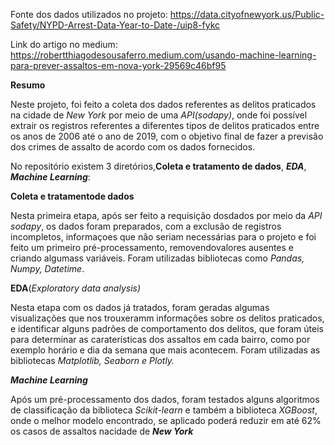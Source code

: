 Fonte dos dados utilizados no projeto: https://data.cityofnewyork.us/Public-Safety/NYPD-Arrest-Data-Year-to-Date-/uip8-fykc

Link do artigo no medium: https://robertthiagodesousaferro.medium.com/usando-machine-learning-para-prever-assaltos-em-nova-york-29569c46bf95

**Resumo**

Neste projeto, foi feito a coleta dos dados referentes as delitos praticados na cidade de *New York* por meio de uma  *API(sodapy)*, onde foi possível extrair os registros referentes a diferentes tipos de delitos praticados entre os anos de 2006 até o ano de 2019, com o objetivo final de fazer a previsão dos crimes de assalto de acordo com os dados fornecidos. 

No repositório existem 3 diretórios,**Coleta e tratamento de dados**, ***EDA***, ***Machine Learning***:

**Coleta e tratamentode dados**

Nesta primeira etapa, após ser feito a requisição dosdados por meio da *API sodapy*, os dados foram preparados, com a exclusão de registros incompletos, informaçoes que não seriam necessárias para o projeto e foi feito um primeiro pré-processamento, removendovalores ausentes e criando algumass variáveis.
Foram utilizadas bibliotecas como *Pandas, Numpy, Datetime*.

**EDA**(*Exploratory data analysis)*

Nesta etapa com os dados já tratados, foram geradas algumas visualizações que nos trouxeramm informações sobre os delitos praticados, e identificar alguns padrões de comportamento dos delitos, que foram úteis para determinar as caraterísticas dos assaltos em cada bairro, como por exemplo horário e dia da semana que mais acontecem.
Foram utilizadas as bibliotecas *Matplotlib, Seaborn e Plotly.*

***Machine Learning***

Após um pré-processamento dos dados, foram testados alguns algoritmos de classificação da biblioteca *Scikit-learn* e também a biblioteca *XGBoost*, onde o melhor modelo encontrado, se aplicado poderá reduzir em até 62% os casos de assaltos nacidade de ***New York***

